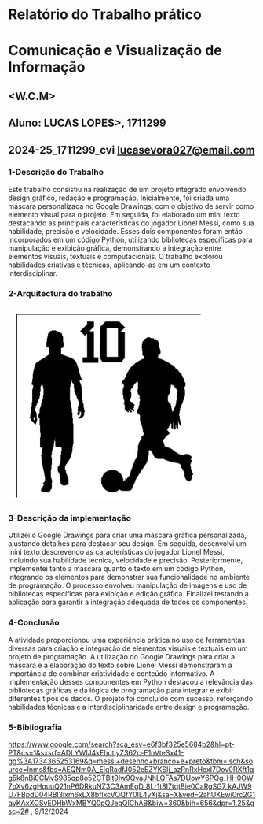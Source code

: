 # Relatório do Trabalho prático
# Comunicação e Visualização de Informação

## <word cloud messi>
## <W.C.M>


## Aluno: LUCAS LOPE$>, 1711299 
## 2024-25_1711299_cvi   lucasevora027@email.com

### 1-Descrição do Trabalho
Este trabalho consistiu na realização de um projeto integrado envolvendo design gráfico, redação e programação. Inicialmente, foi criada uma máscara personalizada no Google Drawings, com o objetivo de servir como elemento visual para o projeto. Em seguida, foi elaborado um mini texto destacando as principais características do jogador Lionel Messi, como sua habilidade, precisão e velocidade. Esses dois componentes foram então incorporados em um código Python, utilizando bibliotecas específicas para manipulação e exibição gráfica, demonstrando a integração entre elementos visuais, textuais e computacionais. O trabalho explorou habilidades criativas e técnicas, aplicando-as em um contexto interdisciplinar.


### 2-Arquitectura do trabalho


![no-image](.\word_cloud\imagens\messi_mask.png)


### 3-Descrição da implementação	
 Utilizei o Google Drawings para criar uma máscara gráfica personalizada, ajustando detalhes para destacar seu design. Em seguida, desenvolvi um mini texto descrevendo as características do jogador Lionel Messi, incluindo sua habilidade técnica, velocidade e precisão. Posteriormente, implementei tanto a máscara quanto o texto em um código Python, integrando os elementos para demonstrar sua funcionalidade no ambiente de programação. O processo envolveu manipulação de imagens e uso de bibliotecas específicas para exibição e edição gráfica. Finalizei testando a aplicação para garantir a integração adequada de todos os componentes.


### 4-Conclusão
A atividade proporcionou uma experiência prática no uso de ferramentas diversas para criação e integração de elementos visuais e textuais em um projeto de programação. A utilização do Google Drawings para criar a máscara e a elaboração do texto sobre Lionel Messi demonstraram a importância de combinar criatividade e conteúdo informativo. A implementação desses componentes em Python destacou a relevância das bibliotecas gráficas e da lógica de programação para integrar e exibir diferentes tipos de dados. O projeto foi concluído com sucesso, reforçando habilidades técnicas e a interdisciplinaridade entre design e programação.


### 5-Bibliografia
https://www.google.com/search?sca_esv=e6f3bf325e5684b2&hl=pt-PT&cs=1&sxsrf=ADLYWIJ4kFhotlyZ362c-E1nVteSx41-gg%3A1734365253169&q=messi+desenho+branco+e+preto&tbm=isch&source=lnms&fbs=AEQNm0A_ElqRadfJ052eEZYKSIj_azRnRxHexI7Dov0RXft1qg5k8nBi0CMvS985qp8o52CTBit9Iw9QvaJNhLQFAs7DUowY6PQg_HH0OW7bXv6zgHquuQ21nP6DRkuNZ3C3AmEgD_8Lr1t8I7tqtBie0CaRgSG7_kAJW9U7FBpdD04RBl3ixm6xLX8bflxcVQQfY0IL4yXj&sa=X&ved=2ahUKEwi0rc2G1qyKAxXOSvEDHbWxMBYQ0pQJegQIChAB&biw=360&bih=656&dpr=1.25&gsc=2# , 9/12/2024
